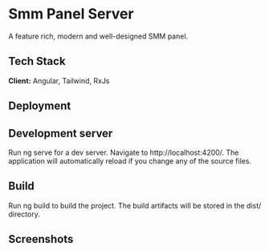 # Smm Panel Server

A feature rich, modern and well-designed SMM panel.

## Tech Stack

**Client:** Angular, Tailwind, RxJs

## Deployment

## Development server

Run ng serve for a dev server. Navigate to http://localhost:4200/. The application will automatically reload if you change any of the source files.

## Build

Run ng build to build the project. The build artifacts will be stored in the dist/ directory.

## Screenshots
